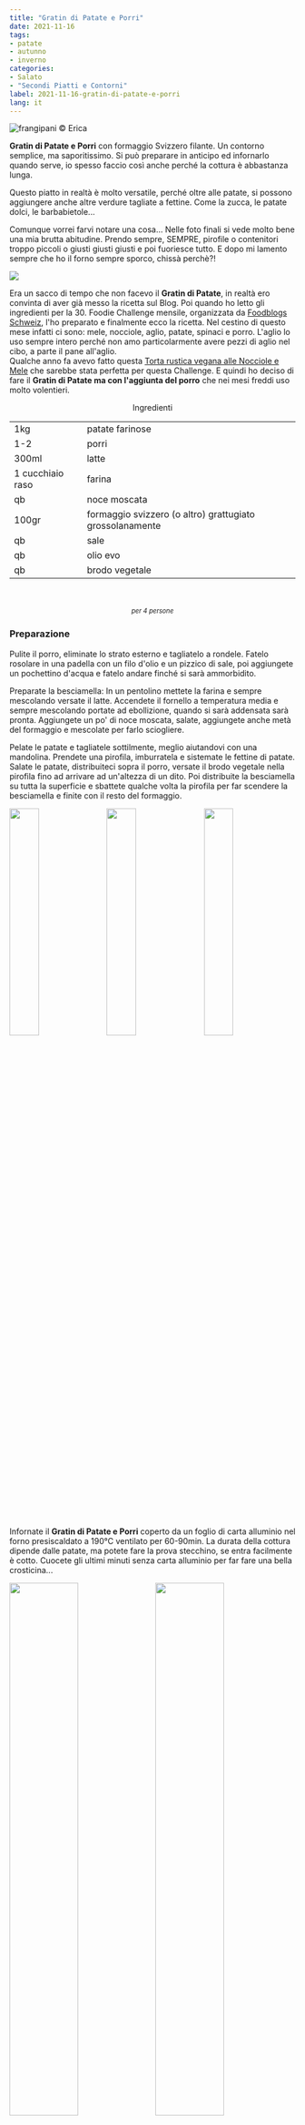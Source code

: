 ```yaml
---
title: "Gratin di Patate e Porri"
date: 2021-11-16
tags: 
- patate
- autunno
- inverno
categories:
- Salato
- "Secondi Piatti e Contorni"
label: 2021-11-16-gratin-di-patate-e-porri
lang: it 
---
```

![](../2021-11-16-gratin-di-patate-e-porri/header.jpeg "frangipani © Erica")

**Gratin di Patate e Porri** con formaggio Svizzero filante. Un contorno semplice, ma saporitissimo. Si può preparare in anticipo ed infornarlo quando serve, io spesso faccio così anche perché la cottura è abbastanza lunga.

Questo piatto in realtà è molto versatile, perché oltre alle patate, si possono aggiungere anche altre verdure tagliate a fettine. Come la zucca, le patate dolci, le barbabietole...

Comunque vorrei farvi notare una cosa... Nelle foto finali si vede molto bene una mia brutta abitudine. Prendo sempre, SEMPRE, pirofile o contenitori troppo piccoli o giusti giusti giusti e poi fuoriesce tutto. E dopo mi lamento sempre che ho il forno sempre sporco, chissà perchè?!

<a href="https://www.foodblogs-schweiz.ch/challenge/" target="_blank" rel="noreferrer noopener">
 <img src="https://www.foodblogs-schweiz.ch/wp-content/uploads/2021/10/fbs_challenge_november21.png" class="ignore-gallery-item"></a>

Era un sacco di tempo che non facevo il **Gratin di Patate**, in realtà ero convinta di aver già messo la ricetta sul Blog. Poi quando ho letto gli ingredienti per la 30. Foodie Challenge mensile, organizzata da <a href="https://www.foodblogs-schweiz.ch" target="_blank">Foodblogs Schweiz</a>, l'ho preparato e finalmente ecco la ricetta. Nel cestino di questo mese infatti ci sono: mele, nocciole, aglio, patate, spinaci e porro. L'aglio lo uso sempre intero perché non amo particolarmente avere pezzi di aglio nel cibo, a parte il pane all'aglio.
<br />
Qualche anno fa avevo fatto questa <a href="https://frangipani.raiano.ch/2018-10-10-torta-rustica-vegana-alle-nocciole-e-mele/" target="_blank">Torta rustica vegana alle Nocciole e Mele</a> che sarebbe stata perfetta per questa Challenge. E quindi ho deciso di fare il **Gratin di Patate ma con l'aggiunta del porro** che nei mesi freddi uso molto volentieri.

<div id="wrapper" style="text-align: center">
  <div id="yourdiv" style="display: inline-block;">
    <div class="ingredients" itemscope itemtype="http://schema.org/Recipe">
      <span itemprop="name" style="display:none;">Gratin di Patate e Porri</span>
      <span itemprop="recipeCategory" style="display:none;">Salato</span>
      <img itemprop="image" style="display:none;" class="ignore-gallery-item" src="../2021-11-16-gratin-di-patate-e-porri/header.jpeg"/>
      <span itemprop="author" style="display:none;">Erica Raiano</span>
      <span itemprop="description" style="display:none;">Gratin di Patate e Porri con formaggio Svizzero filante. Un contorno semplice, ma saporitissimo. Si può preparare in anticipo ed infornarlo quando serve, io spesso faccio così anche perché la cottura è abbastanza lunga.</span>
      <div class="ingredients-title">Ingredienti</div>
      <table>
        <tbody>
          </tr>
          <tr itemprop="recipeIngredient">
            <td>1kg</td>
            <td>patate farinose</td>
          </tr>
          <tr itemprop="recipeIngredient">
            <td>1-2</td>
            <td>porri</td>
          </tr>
          <tr itemprop="recipeIngredient">
            <td>300ml</td>
            <td>latte</td>
          </tr>
          <tr itemprop="recipeIngredient">
            <td>1 cucchiaio raso</td>
            <td>farina</td>
          </tr>
          <tr itemprop="recipeIngredient">
            <td>qb</td>
            <td>noce moscata</td>
          </tr>
          <tr itemprop="recipeIngredient">
            <td>100gr</td>
            <td>formaggio svizzero (o altro) grattugiato grossolanamente</td>
          </tr>
          <tr itemprop="recipeIngredient">
            <td>qb</td>
            <td>sale</td>
          </tr>
          <tr itemprop="recipeIngredient">
            <td>qb</td>
            <td>olio evo</td>
          <tr itemprop="recipeIngredient">
            <td>qb</td>
            <td>brodo vegetale</td>
          </tr>
        </tbody>
      </table>
      <br></br>
      <i class="pull-right" style="font-size: 80%;" itemprop="recipeYield">per 4 persone</i>
    </div>
  </div>
</div>


<h3>
  <font color="grey">
    <i class="fa-solid fa-gears"></i>
  </font> Preparazione
</h3>

Pulite il porro, eliminate lo strato esterno e tagliatelo a rondele. Fatelo rosolare in una padella con un filo d'olio e un pizzico di sale, poi aggiungete un pochettino d'acqua e fatelo andare finché si sarà ammorbidito.

Preparate la besciamella: In un pentolino mettete la farina e sempre mescolando versate il latte. Accendete il fornello a temperatura media e sempre mescolando portate ad ebollizione, quando si sarà addensata sarà pronta. Aggiungete un po' di noce moscata, salate, aggiungete anche metà del formaggio e mescolate per farlo sciogliere.

Pelate le patate e tagliatele sottilmente, meglio aiutandovi con una mandolina. Prendete una pirofila, imburratela e sistemate le fettine di patate. Salate le patate, distribuiteci sopra il porro, versate il brodo vegetale nella pirofila fino ad arrivare ad un'altezza di un dito. Poi distribuite la besciamella su tutta la superficie e sbattete qualche volta la pirofila per far scendere la besciamella e finite con il resto del formaggio.
<p>
  <div style="width: 100%; margin-bottom: 0">
    <img style="float: left; width: 32%; margin-right: 1%;" src="../2021-11-16-gratin-di-patate-e-porri/patate.jpeg" alt="" title="frangipani © Erica" />
    <img style="float: left; width: 32%; margin-right: 1%; margin-left: 1%;" src="../2021-11-16-gratin-di-patate-e-porri/besciamella.jpeg" alt="" title="frangipani © Erica" />
    <img style="float: left; width: 32%; margin-left: 1%;" src="../2021-11-16-gratin-di-patate-e-porri/teglia.jpeg" alt="" title="frangipani © Erica" />
    <div style="clear: both"></div>
  </div>
</p>

Infornate il **Gratin di Patate e Porri** coperto da un foglio di carta alluminio nel forno presiscaldato a 190°C ventilato per 60-90min. La durata della cottura dipende dalle patate, ma potete fare la prova stecchino, se entra facilmente è cotto. Cuocete gli ultimi minuti senza carta alluminio per far fare una bella crosticina...
<p>
  <div style="width: 100%; margin-bottom: 0">
    <img style="float: left; width: 49%; margin-right: 1%" src="../2021-11-16-gratin-di-patate-e-porri/risultato1.jpeg" alt="" title="frangipani © Erica" />
    <img style="float: left; width: 49%; margin-left: 1%" src="../2021-11-16-gratin-di-patate-e-porri/risultato2.jpeg" alt="" title="frangipani © Erica" />
    <div style="clear: both"></div>
  </div>
</p>

<p>
  <div style="width: 100%; margin-bottom: 0">
    <img style="float: left; width: 49%; margin-right: 1%" src="../2021-11-16-gratin-di-patate-e-porri/risultato3.jpeg" alt="" title="frangipani © Erica" />
    <img style="float: left; width: 49%; margin-left: 1%" src="../2021-11-16-gratin-di-patate-e-porri/risultato4.jpeg" alt="" title="frangipani © Erica" />
    <div style="clear: both"></div>
  </div>
</p>

![](../2021-11-16-gratin-di-patate-e-porri/risultato5.jpeg "frangipani © Erica")

<h4>Buon appetito
  <font color="red">
    <i class="fa-regular fa-face-smile"></i>
  </font>
</h4>